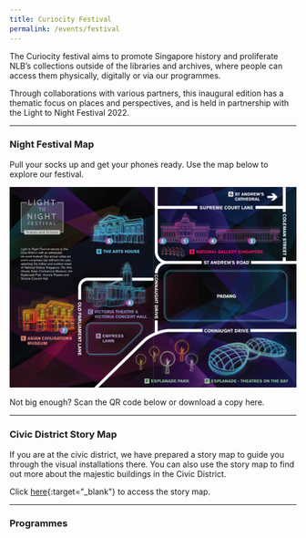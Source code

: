 ```yaml
---
title: Curiocity Festival
permalink: /events/festival
---
```

The Curiocity festival aims to promote Singapore history and proliferate NLB’s collections outside of the libraries and archives, where people can access them physically, digitally or via our programmes.

Through collaborations with various partners, this inaugural edition has a thematic focus on places and perspectives, and is held in partnership with the Light to Night Festival 2022.
___

### **Night Festival Map**

Pull your socks up and get your phones ready. Use the map below to explore our festival.

![Alt text for image on Isomer site](/images/sample_light_map.jpg)

Not big enough? Scan the QR code below or download a copy here.
___

### **Civic District Story Map**

If you are at the civic district, we have prepared a story map to guide you through the visual installations there. You can also use the story map to find out more about the majestic buildings in the Civic District.

Click [here](https://uploads.knightlab.com/storymapjs/04f5c05311b7e48aadefd0cdd269c308/historic-padang/index.html){:target="_blank"} to access the story map.
___

### **Programmes**